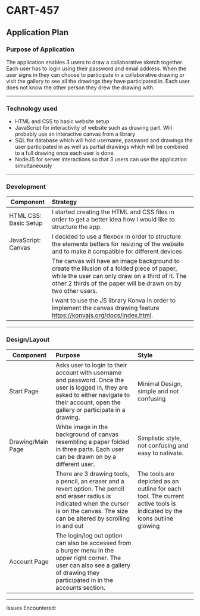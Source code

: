 # CART-457

## Application Plan


### Purpose of Application 

The application enables 3 users to draw a collaborative sketch together. Each user has to login using their password and email address. When the user signs in they can choose to participate in a collaborative drawing or visit the gallery to see all the drawings they have participated in. Each user does not know the other person they drew the drawing with. 

---

### Technology used 
- HTML and CSS to basic website setup
- JavaScript for interactivity of website such as drawing part. Will probably use an interactive canvas from a library
- SQL for database which will hold username, password and drawings the user participated in as well as partial drawings which will be combined to a full drawing once each user is done
- NodeJS for server interactions so that 3 users can use the application simultaneously

---
### Development

|Component |Strategy |                                                                                                      
|----------|:--------|
| HTML CSS: Basic Setup     | I started creating the HTML and CSS files in order to get a better idea how I would like to structure the app. |
| JavaScript: Canvas | I decided to use a flexbox in order to structure the elements betters for resizing of the website and to make it compatible for different devices|
||The canvas will have an image background to create the illusion of a folded piece of paper, while the user can only draw on a third of it. The other 2 thirds of the paper will be drawn on by two other users. |
|| I want to use the JS library Konva in order to implement the canvas drawing feature https://konvajs.org/docs/index.html.|


---

### Design/Layout

|Component |Purpose | Style|  
|----------|:--------|:--------|
|Start Page| Asks user to login to their account with username and password. Once the user is logged in, they are asked to either navigate to their account, open the gallery or participate in a drawing.| Minimal Design, simple and not confusing|
|Drawing/Main Page| White image in the background of canvas resembling a paper folded in three parts. Each user can be drawn on by a different user. | Simplistic style, not confusing and easy to nativate.|
|| There are 3 drawing tools, a pencil, an eraser and a revert option. The pencil and eraser radius is indicated when the cursor is on the canvas. The size can be altered by scrolling in and out| The tools are depicted as an outline for each tool. The current active tools is indicated by the icons outline glowing| 
|Account Page| The login/log out option can also be accessed from a burger menu in the upper right corner. The user can also see a gallery of drawing they participated in in the accounts section.||


---

Issues Encountered:
